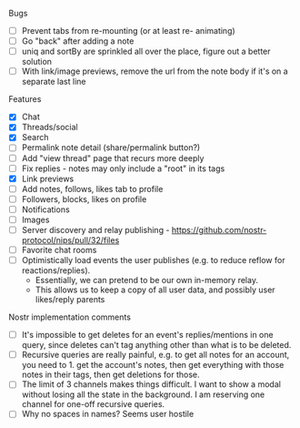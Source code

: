 Bugs

- [ ] Prevent tabs from re-mounting (or at least re- animating)
- [ ] Go "back" after adding a note
- [ ] uniq and sortBy are sprinkled all over the place, figure out a better solution
- [ ] With link/image previews, remove the url from the note body if it's on a separate last line

Features

- [x] Chat
- [x] Threads/social
- [x] Search
- [ ] Permalink note detail (share/permalink button?)
- [ ] Add "view thread" page that recurs more deeply
- [ ] Fix replies - notes may only include a "root" in its tags
- [x] Link previews
- [ ] Add notes, follows, likes tab to profile
- [ ] Followers, blocks, likes on profile
- [ ] Notifications
- [ ] Images
- [ ] Server discovery and relay publishing - https://github.com/nostr-protocol/nips/pull/32/files
- [ ] Favorite chat rooms
- [ ] Optimistically load events the user publishes (e.g. to reduce reflow for reactions/replies).
  - Essentially, we can pretend to be our own in-memory relay.
  - This allows us to keep a copy of all user data, and possibly user likes/reply parents

Nostr implementation comments

- [ ] It's impossible to get deletes for an event's replies/mentions in one query, since deletes can't tag anything other than what is to be deleted.
- [ ] Recursive queries are really painful, e.g. to get all notes for an account, you need to 1. get the account's notes, then get everything with those notes in their tags, then get deletions for those.
- [ ] The limit of 3 channels makes things difficult. I want to show a modal without losing all the state in the background. I am reserving one channel for one-off recursive queries.
- [ ] Why no spaces in names? Seems user hostile
